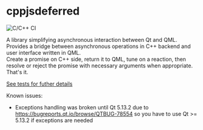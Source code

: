 # cppjsdeferred 
![C/C++ CI](https://github.com/eeiaao/jspromisefactory/workflows/C/C++%20CI/badge.svg?branch=master)

A library simplifying asynchronous interaction between Qt and QML.  
Provides a bridge between asynchronous operations in C++ backend and user interface written in QML.  
Create a promise on C++ side, return it to QML, tune on a reaction, then resolve or reject the promise with necessary arguments when appropriate. That's it.

[See tests for futher details](tests)

Known issues:
  * Exceptions handling was broken until Qt 5.13.2 due to https://bugreports.qt.io/browse/QTBUG-78554 so you have to use Qt >= 5.13.2 if exceptions are needed

